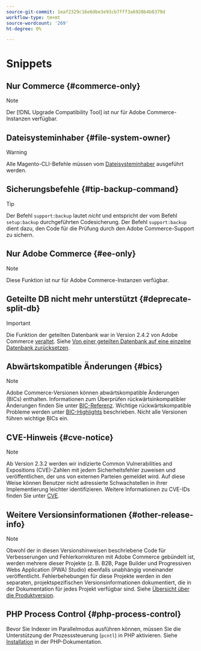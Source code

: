 ```yaml
---
source-git-commit: 1eaf2329c16e6dbe3e93cb7fff3a6920b4b8379d
workflow-type: tm+mt
source-wordcount: '269'
ht-degree: 0%

---
```

# Snippets

## Nur Commerce {#commerce-only}

>[!NOTE]
>
>Der [!DNL Upgrade Compatibility Tool] ist nur für Adobe Commerce-Instanzen verfügbar.

<!-- Configuration guide snippets -->

## Dateisysteminhaber {#file-system-owner}

>[!WARNING]
>
>Alle Magento-CLI-Befehle müssen vom [Dateisysteminhaber](/help/configuration/cli/config-cli.md#prerequisites) ausgeführt werden.

## Sicherungsbefehle {#tip-backup-command}

>[!TIP]
>
>Der Befehl `support:backup` lautet _nicht_ und entspricht der vom Befehl `setup:backup` durchgeführten Codesicherung. Der Befehl `support:backup` dient dazu, den Code für die Prüfung durch den Adobe Commerce-Support zu sichern.

## Nur Adobe Commerce {#ee-only}

>[!NOTE]
>
>Diese Funktion ist nur für Adobe Commerce-Instanzen verfügbar.

## Geteilte DB nicht mehr unterstützt {#deprecate-split-db}

>[!IMPORTANT]
>
>Die Funktion der geteilten Datenbank war in Version 2.4.2 von Adobe Commerce [veraltet](https://community.magento.com/t5/Magento-DevBlog/Deprecation-of-Split-Database-in-Magento-Commerce/ba-p/465187?_ga=2.128934671.2024864496.1657558157-1596100530.1657558157). Siehe [Von einer geteilten Datenbank auf eine einzelne Datenbank zurücksetzen](/help/configuration/storage/revert-split-database.md).

<!-- End of Configuration guide snippets -->

## Abwärtskompatible Änderungen {#bics}

>[!NOTE]
>
>Adobe Commerce-Versionen können abwärtskompatible Änderungen (BICs) enthalten. Informationen zum Überprüfen rückwärtsinkompatibler Änderungen finden Sie unter [BIC-Referenz](https://developer.adobe.com/commerce/php/development/backward-incompatible-changes/reference/). Wichtige rückwärtskompatible Probleme werden unter [BIC-Highlights](https://developer.adobe.com/commerce/php/development/backward-incompatible-changes/highlights/) beschrieben. Nicht alle Versionen führen wichtige BICs ein.

## CVE-Hinweis {#cve-notice}

>[!NOTE]
>
>Ab Version 2.3.2 werden wir indizierte Common Vulnerabilities and Expositions (CVE)-Zahlen mit jedem Sicherheitsfehler zuweisen und veröffentlichen, der uns von externen Parteien gemeldet wird. Auf diese Weise können Benutzer nicht adressierte Schwachstellen in ihrer Implementierung leichter identifizieren. Weitere Informationen zu CVE-IDs finden Sie unter [CVE](https://cve.mitre.org/).

## Weitere Versionsinformationen {#other-release-info}

>[!NOTE]
>
>Obwohl der in diesen Versionshinweisen beschriebene Code für Verbesserungen und Fehlerkorrekturen mit Adobe Commerce gebündelt ist, werden mehrere dieser Projekte (z. B. B2B, Page Builder und Progressiven Webs Application (PWA) Studio) ebenfalls unabhängig voneinander veröffentlicht. Fehlerbehebungen für diese Projekte werden in den separaten, projektspezifischen Versionsinformationen dokumentiert, die in der Dokumentation für jedes Projekt verfügbar sind. Siehe [Übersicht über die Produktversion](/help/release/release-notes/overview.md).

## PHP Process Control {#php-process-control}

Bevor Sie Indexer im Parallelmodus ausführen können, müssen Sie die Unterstützung der Prozesssteuerung (`pcntl`) in PHP aktivieren. Siehe [Installation](https://www.php.net/manual/en/pcntl.installation.php) in der PHP-Dokumentation.
